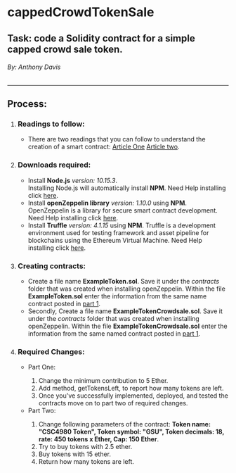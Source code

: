 <h1>cappedCrowdTokenSale</h1>
<h2>Task: code a Solidity contract for a simple capped crowd sale token.</h2>
<h6>By: Anthony Davis</h6>
<hr>

<h2>Process:</h2>
<ol>
  <li>
    <h3>Readings to follow: </h3>
    <ul><li>There are two readings that you can follow to understand the creation of a smart contract: <a href="https://medium.com/crowdbotics/how-to-build-a-simple-capped-crowdsale-token-using-openzeppelin-library-part-1-2789ec642308">Article One</a> <a href="https://medium.com/crowdbotics/how-to-build-a-simple-capped-crowdsale-token-using-openzeppelin-library-part-2-cf96cb66c3d0">Article two</a>.</li></ul>
  </li>
  <li>
    <h3>Downloads required:</h3>
    <ul>
      <li>Install <strong>Node.js</strong> <em>version: 10.15.3</em>.<br> Installing Node.js will automatically install <strong>NPM</strong>. Need Help installing click <a href="https://www.npmjs.com/get-npm">here</a>.</li>
      <li>Install <strong>openZeppelin library</strong> <em>version: 1.10.0</em> using <strong>NPM</strong>.<br> OpenZeppelin is a library for secure smart contract development. Need Help installing click <a href="https://www.npmjs.com/package/openzeppelin-solidity">here</a>.</li>
      <li>Install <strong>Truffle</strong> <em>version: 4.1.15</em> using <strong>NPM</strong>. Truffle is a development environment used for testing framework and asset pipeline for blockchains using the Ethereum Virtual Machine. Need Help installing click <a href="https://truffleframework.com/truffle">here</a>.</li>
    </ul>
  </li>
  <li><h3>Creating contracts:</h3>
    <ul>
      <li>Create a file name <strong>ExampleToken.sol</strong>. Save it under the <em>contracts</em> folder that was created when installing openZeppelin. Within the file <strong>ExampleToken.sol</strong> enter the information from the same name contract posted in <a href="https://medium.com/crowdbotics/how-to-build-a-simple-capped-crowdsale-token-using-openzeppelin-library-part-1-2789ec642308">part 1</a>.</li>
      <li>Secondly, Create a file name <strong>ExampleTokenCrowdsale.sol</strong>. Save it under the <em>contracts</em> folder that was created when installing openZeppelin. Within the file <strong>ExampleTokenCrowdsale.sol</strong> enter the information from the same named contract posted in <a href="https://medium.com/crowdbotics/how-to-build-a-simple-capped-crowdsale-token-using-openzeppelin-library-part-1-2789ec642308">part 1</a>.</li>
    </ul>
  </li>
  <li>
    <h3>Required Changes: </h3>
    <ul><li>Part One:</li>
    <ol>
      <li>Change the minimum contribution to 5 Ether.</li>
      <li>Add method, getTokensLeft, to report how many tokens are left.</li>
      <li>Once you've successfully implemented, deployed, and tested the contracts move on to part two of required changes.</li>
    </ol>
      <li>Part Two:</li>
      <ol>
        <li> Change following parameters of the contract: <strong>Token name: "CSC4980 Token", Token symbol: "GSU", Token decimals: 18, rate: 450 tokens x Ether, Cap: 150 Ether</strong>.</li>
        <li>Try to buy tokens with 2.5 ether.</li>
        <li>Buy tokens with 15 ether.</li>
        <li>Return how many tokens are left.</li>
      </ol>
    </ul>
  </li>
 </ol>
